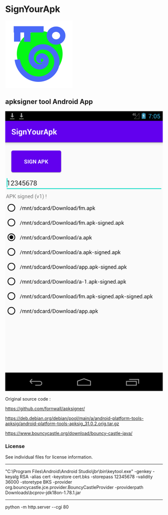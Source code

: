 # SignYourApk

![](doc/icon.svg)

## apksigner tool Android App

![](doc/screenshot1.png)


Original source code :

https://github.com/fornwall/apksigner/

https://deb.debian.org/debian/pool/main/a/android-platform-tools-apksig/android-platform-tools-apksig_31.0.2.orig.tar.gz

https://www.bouncycastle.org/download/bouncy-castle-java/

### License

See individual files for license information.


-----------------
"C:\Program Files\Android\Android Studio\jbr\bin\keytool.exe"  -genkey -keyalg RSA -alias cert -keystore cert.bks -storepass 12345678 -validity 36000 -storetype BKS  -provider org.bouncycastle.jce.provider.BouncyCastleProvider -providerpath Downloads\bcprov-jdk18on-1.78.1.jar

----------------

python -m http.server --cgi 80

